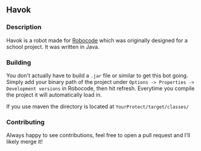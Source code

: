 ## Havok

### Description
Havok is a robot made for [Robocode](http://robocode.sourceforge.net/) which was originally designed for a school project. It was written in Java.

### Building
You don't actually have to build a `.jar` file or similar to get this bot going. Simply add your binary path of the project under `Options -> Properties -> Development versions` in Robocode, then hit refresh. Everytime you compile the project it will automatically load in.

If you use maven the directory is located at `YourProtect/target/classes/`

### Contributing
Always happy to see contributions, feel free to open a pull request and I'll likely merge it!
